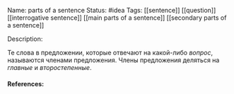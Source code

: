 Name: parts of a sentence
Status: #idea
Tags: [[sentence]] [[question]] [[interrogative sentence]] [[main parts of a sentence]] [[secondary parts of a sentence]]

Description:

Те слова в предложении, которые отвечают на какой-либо *вопрос*, называются членами предложения.
Члены предложения деляться на *главные* и *второстепенные*.

#### References:
